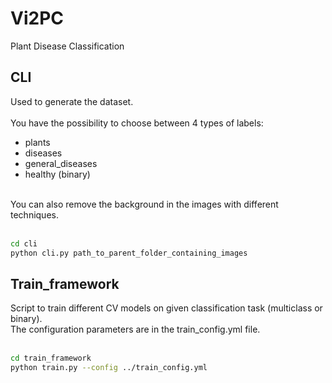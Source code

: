 # Vi2PC
Plant Disease Classification

## CLI
Used to generate the dataset.
<br>
<br>
You have the possibility to choose between 4 types of labels:<br>
- plants
- diseases
- general_diseases
- healthy (binary)
<br>
You can also remove the background in the images with different techniques.<br>
<br>

```bash
cd cli
python cli.py path_to_parent_folder_containing_images
```

## Train_framework
Script to train different CV models on given classification task (multiclass or binary).<br>
The configuration parameters are in the train_config.yml file.
<br>
<br>
```bash
cd train_framework
python train.py --config ../train_config.yml
```
<br>
<!---
Report on:<br>
 <a href="https://wandb.ai/mjouffro">
    <img src="https://camo.githubusercontent.com/5c70f08219d50671f896067e1024b0db9dfca119304d0d977cbf273565be32fc/68747470733a2f2f696d672e736869656c64732e696f2f7374617469632f76313f7374796c653d666f722d7468652d6261646765266d6573736167653d576569676874732b2532362b42696173657326636f6c6f723d323232323232266c6f676f3d576569676874732b2532362b426961736573266c6f676f436f6c6f723d464642453030266c6162656c3d" alt="Weight&Biases Badge"/>
  </a>
--->
